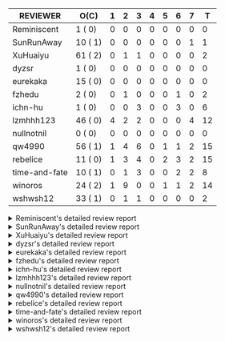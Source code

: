 |   REVIEWER    |  O(C)   | 1 | 2 | 3 | 4 | 5 | 6 | 7 | T  |
|---------------|---------|---|---|---|---|---|---|---|----|
| Reminiscent   |  1 ( 0) | 0 | 0 | 0 | 0 | 0 | 0 | 0 |  0 |
| SunRunAway    | 10 ( 1) | 0 | 0 | 0 | 0 | 0 | 0 | 1 |  1 |
| XuHuaiyu      | 61 ( 2) | 0 | 1 | 1 | 0 | 0 | 0 | 0 |  2 |
| dyzsr         |  1 ( 0) | 0 | 0 | 0 | 0 | 0 | 0 | 0 |  0 |
| eurekaka      | 15 ( 0) | 0 | 0 | 0 | 0 | 0 | 0 | 0 |  0 |
| fzhedu        |  2 ( 0) | 0 | 1 | 0 | 0 | 0 | 1 | 0 |  2 |
| ichn-hu       |  1 ( 0) | 0 | 0 | 3 | 0 | 0 | 3 | 0 |  6 |
| lzmhhh123     | 46 ( 0) | 4 | 2 | 2 | 0 | 0 | 0 | 4 | 12 |
| nullnotnil    |  0 ( 0) | 0 | 0 | 0 | 0 | 0 | 0 | 0 |  0 |
| qw4990        | 56 ( 1) | 1 | 4 | 6 | 0 | 1 | 1 | 2 | 15 |
| rebelice      | 11 ( 0) | 1 | 3 | 4 | 0 | 2 | 3 | 2 | 15 |
| time-and-fate | 10 ( 1) | 0 | 1 | 3 | 0 | 0 | 2 | 2 |  8 |
| winoros       | 24 ( 2) | 1 | 9 | 0 | 0 | 1 | 1 | 2 | 14 |
| wshwsh12      | 33 ( 1) | 0 | 1 | 1 | 0 | 0 | 0 | 0 |  2 |


<details> 
  <summary>Reminiscent's detailed review report</summary> 

## To Be Reviewed

|    REPO    |                                                              PR                                                               | C | LASTED |
|------------|-------------------------------------------------------------------------------------------------------------------------------|---|--------|
| tidb/24016 | [planner: fix index-out-of-range error when checking only_full_group_by (#23844)](https://github.com/pingcap/tidb/pull/24016) |   | 28d19h |


## Reviewed in Last 7 Days

| REPO | PR | C | D | R |
|------|----|---|---|---|


</details> 


<details> 
  <summary>SunRunAway's detailed review report</summary> 

## To Be Reviewed

|    REPO    |                                                                  PR                                                                   | C | LASTED  |
|------------|---------------------------------------------------------------------------------------------------------------------------------------|---|---------|
| tidb/19178 | [executor: Refactor probe channel](https://github.com/pingcap/tidb/pull/19178)                                                        |   | 272d17h |
| tidb/19807 | [executor: parallel evaluation for hash aggregate distinct](https://github.com/pingcap/tidb/pull/19807)                               |   | 250d11h |
| tidb/19900 | [executor: enable inline projection for sort&topN](https://github.com/pingcap/tidb/pull/19900)                                        | Y | 245d18h |
| tidb/20140 | [expressions: Support `bin-to-uuid` and `uuid-to-bin`](https://github.com/pingcap/tidb/pull/20140)                                    |   | 232d22h |
| tidb/21207 | [planner: fix the inappropriate out-of-range range estimation rule](https://github.com/pingcap/tidb/pull/21207)                       |   | 170d19h |
| tidb/21834 | [planner: enhanced index range calculation plan](https://github.com/pingcap/tidb/pull/21834)                                          |   | 147d19h |
| tidb/21878 | [planner: do not push down lock to pointGet/bacthPointGet when selection exists](https://github.com/pingcap/tidb/pull/21878)          |   | 145d18h |
| tidb/21956 | [planner/preprocessor: disallow into-outfile clause in some place](https://github.com/pingcap/tidb/pull/21956)                        |   | 140d23h |
| tidb/22217 | [*: rewrite origin SQL with default DB for SQL bindings (#21275)](https://github.com/pingcap/tidb/pull/22217)                         |   | 126d18h |
| tidb/22379 | [[experiment] executor: allow aggregation to spill disk when running out of memory quota](https://github.com/pingcap/tidb/pull/22379) |   | 119d19h |


## Reviewed in Last 7 Days

|    REPO    |                                          PR                                           | C | D |   R    |
|------------|---------------------------------------------------------------------------------------|---|---|--------|
| tidb/20749 | [executor: support global kill (32 bits)](https://github.com/pingcap/tidb/pull/20749) |   | 7 | 185d8h |


</details> 


<details> 
  <summary>XuHuaiyu's detailed review report</summary> 

## To Be Reviewed

|     REPO     |                                                                                 PR                                                                                 | C | LASTED  |
|--------------|--------------------------------------------------------------------------------------------------------------------------------------------------------------------|---|---------|
| tidb/19900   | [executor: enable inline projection for sort&topN](https://github.com/pingcap/tidb/pull/19900)                                                                     | Y | 245d18h |
| docs-cn/5561 | [Add sql optimization-related docs to toc](https://github.com/pingcap/docs-cn/pull/5561)                                                                           |   | 79d15h  |
| tidb/19957   | [executor: add builtin aggregate function `json_arrayagg`](https://github.com/pingcap/tidb/pull/19957)                                                             | Y | 243d14h |
| tidb/20140   | [expressions: Support `bin-to-uuid` and `uuid-to-bin`](https://github.com/pingcap/tidb/pull/20140)                                                                 |   | 232d22h |
| tidb/20790   | [collation: add pinyin collation for chinese charset support](https://github.com/pingcap/tidb/pull/20790)                                                          |   | 190d21h |
| tidb/20969   | [executor: Improve the performance of appending not fixed columns](https://github.com/pingcap/tidb/pull/20969)                                                     |   | 183d10h |
| tidb/21064   | [planner, executor: fix cast not check error](https://github.com/pingcap/tidb/pull/21064)                                                                          |   | 178d9h  |
| tidb/21334   | [*: make rollback work on user-defined variables](https://github.com/pingcap/tidb/pull/21334)                                                                      |   | 167d14h |
| tidb/21401   | [expression: incompatibility with MySQL for ADDTIME()](https://github.com/pingcap/tidb/pull/21401)                                                                 |   | 163d12h |
| tidb/21536   | [executor: add slow-log file meta cache to avoid repeat read file meta information](https://github.com/pingcap/tidb/pull/21536)                                    |   | 156d15h |
| tidb/21564   | [ddl: fix Incorrect behavior of NO_ZERO_DATE when altering table](https://github.com/pingcap/tidb/pull/21564)                                                      |   | 155d16h |
| tidb/22131   | [privilege: remove leading and trailing space when create user and role](https://github.com/pingcap/tidb/pull/22131)                                               |   | 132d19h |
| tidb/22163   | [expression: separated arithmeticMinusIntSig](https://github.com/pingcap/tidb/pull/22163)                                                                          |   | 128d13h |
| tidb/22186   | [executor: fix select into outfile with year type column has no data (#22175)](https://github.com/pingcap/tidb/pull/22186)                                         |   | 127d16h |
| tidb/22616   | [expression: from_unixtime accept 64-bit integers](https://github.com/pingcap/tidb/pull/22616)                                                                     |   | 103d23h |
| tidb/22631   | [executor: refine window processor](https://github.com/pingcap/tidb/pull/22631)                                                                                    |   | 101d23h |
| tidb/22696   | [expression: enable arithmetic Mod push down](https://github.com/pingcap/tidb/pull/22696)                                                                          |   | 98d17h  |
| tidb/22711   | [executor: Fix inline schema name](https://github.com/pingcap/tidb/pull/22711)                                                                                     |   | 98d12h  |
| tidb/22722   | [planner, errno: make error code of ErrMixOfGroupFuncAndFields consistent with MySQL](https://github.com/pingcap/tidb/pull/22722)                                  |   | 97d21h  |
| tidb/23012   | [executor: fix affected rows of ddls and complete uint tests](https://github.com/pingcap/tidb/pull/23012)                                                          |   | 73d17h  |
| tidb/23196   | [types: fix the bug about the wrong query result for decimal type  (#22507)](https://github.com/pingcap/tidb/pull/23196)                                           |   | 64d18h  |
| tidb/23295   | [util, types: don't let SPM be affected by charset (#23161)](https://github.com/pingcap/tidb/pull/23295)                                                           |   | 61d12h  |
| tidb/23336   | [expression: fix unexpected constant fold when year compare string (#23281)](https://github.com/pingcap/tidb/pull/23336)                                           |   | 57d19h  |
| tidb/23348   | [planner: show cast type in EXPLAIN in coptask (#23123)](https://github.com/pingcap/tidb/pull/23348)                                                               |   | 57d18h  |
| tidb/23350   | [util/stringutil, util/ranger, planner: use hierarchical separators to simplify the parsing for info of EXPLAIN ](https://github.com/pingcap/tidb/pull/23350)      |   | 57d18h  |
| tidb/23398   | [expression: fix refine compare constant (#23339)](https://github.com/pingcap/tidb/pull/23398)                                                                     |   | 55d18h  |
| tidb/23405   | [domain: remove the exit chan, use context](https://github.com/pingcap/tidb/pull/23405)                                                                            |   | 55d17h  |
| tidb/23433   | [WIP: speed up for slow query logs retrieving ](https://github.com/pingcap/tidb/pull/23433)                                                                        |   | 54d17h  |
| tidb/23497   | [expression: Let TiDB use Hyperscan to support multi-pattern-match](https://github.com/pingcap/tidb/pull/23497)                                                    |   | 49d22h  |
| tidb/23562   | [execution: reuse iterator in hash join](https://github.com/pingcap/tidb/pull/23562)                                                                               |   | 48d13h  |
| tidb/23640   | [*: fix the bug about YEAR(0.9) returns NULL instead of 0 in NO_ZERO_DATE mode](https://github.com/pingcap/tidb/pull/23640)                                        |   | 44d14h  |
| tidb/23661   | [expression: Maintain separate scalar function pushdown lists for each engine instead of unified. (#23284)](https://github.com/pingcap/tidb/pull/23661)            |   | 43d20h  |
| tidb/23884   | [Metric: Collect TiKV Read Metric for SLI/SLO](https://github.com/pingcap/tidb/pull/23884)                                                                         |   | 35d20h  |
| tidb/23964   | [executor: GROUP_CONCAT(float) is not compatible with mysql](https://github.com/pingcap/tidb/pull/23964)                                                           |   | 30d17h  |
| tidb/24007   | [ddl: refactor rule [4/6]](https://github.com/pingcap/tidb/pull/24007)                                                                                             |   | 28d20h  |
| tidb/24016   | [planner: fix index-out-of-range error when checking only_full_group_by (#23844)](https://github.com/pingcap/tidb/pull/24016)                                      |   | 28d19h  |
| tidb/24033   | [statistics: fix some unstable tests in global stats (#23502)](https://github.com/pingcap/tidb/pull/24033)                                                         |   | 28d9h   |
| tidb/24053   | [executor: fix wrong convert from bit to string when do projection (#23960)](https://github.com/pingcap/tidb/pull/24053)                                           |   | 27d16h  |
| tidb/24061   | [statistics: fix some potential panic in statistics (#23988)](https://github.com/pingcap/tidb/pull/24061)                                                          |   | 27d13h  |
| tidb/24079   | [planner: change descScanFactor to scanFactor when ExpectedCount is small. (#23972)](https://github.com/pingcap/tidb/pull/24079)                                   |   | 26d20h  |
| tidb/24155   | [planner, executor: fix index merge partial table scan schema (#23936)](https://github.com/pingcap/tidb/pull/24155)                                                |   | 22d20h  |
| tidb/24179   | [expression: fix float64 overflow check in plus/minus real function](https://github.com/pingcap/tidb/pull/24179)                                                   |   | 21d23h  |
| tidb/24228   | [executor: skip TestPrepareStmtAfterIsolationReadChange when race enable (#24200)](https://github.com/pingcap/tidb/pull/24228)                                     |   | 19d22h  |
| tidb/24229   | [executor: speed up race test TestInsertReorgDelete (#24208)](https://github.com/pingcap/tidb/pull/24229)                                                          |   | 19d21h  |
| tidb/24234   | [executor: skip TestMppExecution when race is enabled (#24222)](https://github.com/pingcap/tidb/pull/24234)                                                        |   | 19d18h  |
| tidb/24241   | [planner/core: remove random test to reduce CI time (#24207)](https://github.com/pingcap/tidb/pull/24241)                                                          |   | 19d15h  |
| tidb/24267   | [expression: fix wrong flen infer for bit constant (#23867)](https://github.com/pingcap/tidb/pull/24267)                                                           |   | 17d18h  |
| tidb/24287   | [planner/core: support union all for mpp.](https://github.com/pingcap/tidb/pull/24287)                                                                             |   | 16d19h  |
| tidb/24341   | [executor: fix projection executor panic and add failpoint test (#24231)](https://github.com/pingcap/tidb/pull/24341)                                              |   | 14d20h  |
| tidb/24345   | [executor: fix data race of parallel apply operator (#24257)](https://github.com/pingcap/tidb/pull/24345)                                                          |   | 14d19h  |
| tidb/24354   | [expression: fix wrong type infer for agg function when type is null (#24290)](https://github.com/pingcap/tidb/pull/24354)                                         |   | 14d17h  |
| tidb/24371   | [*: avoid create new parser object in prepared exec](https://github.com/pingcap/tidb/pull/24371)                                                                   |   | 13d20h  |
| tidb/24466   | [test: fix unstable TestIssue20658 (#24425)](https://github.com/pingcap/tidb/pull/24466)                                                                           |   | 5d15h   |
| tidb/24488   | [planner: let CopTiFlashConcurrencyFactor inflence the cost of whole plan (#24157)](https://github.com/pingcap/tidb/pull/24488)                                    |   | 4d18h   |
| tidb/24489   | [planner: clone possible properties before saving them (#24204)](https://github.com/pingcap/tidb/pull/24489)                                                       |   | 4d17h   |
| tidb/24513   | [inforschema, executor, util/kvcache, util/statement_summary : Add STATEMENTS_SUMMARY_EVICTED into information_schema](https://github.com/pingcap/tidb/pull/24513) |   | 2d21h   |
| tidb/24518   | [ddl: forbid recover/flashback temporary tables](https://github.com/pingcap/tidb/pull/24518)                                                                       |   | 2d18h   |
| tidb/24529   | [*: consitent get infoschema (#24230)](https://github.com/pingcap/tidb/pull/24529)                                                                                 |   | 2d13h   |
| tidb/24546   | [*: test](https://github.com/pingcap/tidb/pull/24546)                                                                                                              |   | 1d17h   |
| tidb/24568   | [executor: fix index join panic on prefix index on some cases](https://github.com/pingcap/tidb/pull/24568)                                                         |   | 20h     |
| tidb/24597   | [parser: update parser to fix Can't recognize numeric literals when set 'ANSI_QUOTES' sql_mode (#24522)](https://github.com/pingcap/tidb/pull/24597)               |   | 13h     |


## Reviewed in Last 7 Days

|    REPO    |                                                                     PR                                                                     | C | D |   R    |
|------------|--------------------------------------------------------------------------------------------------------------------------------------------|---|---|--------|
| tidb/23917 | [planner: fix wrong TableDual plans caused by comparing Binary and Bytes incorrectly (#23860)](https://github.com/pingcap/tidb/pull/23917) |   | 2 | 33d4h  |
| tidb/23772 | [tablecodec: fix text type decode for old row format (#23751)](https://github.com/pingcap/tidb/pull/23772)                                 |   | 3 | 39d18h |


</details> 


<details> 
  <summary>dyzsr's detailed review report</summary> 

## To Be Reviewed

|    REPO    |                                                                 PR                                                                  | C | LASTED |
|------------|-------------------------------------------------------------------------------------------------------------------------------------|---|--------|
| tidb/24018 | [ranger: fix the range construction behavior when the column's type is `YEAR` (#23559)](https://github.com/pingcap/tidb/pull/24018) |   | 28d18h |


## Reviewed in Last 7 Days

| REPO | PR | C | D | R |
|------|----|---|---|---|


</details> 


<details> 
  <summary>eurekaka's detailed review report</summary> 

## To Be Reviewed

|    REPO    |                                                                                PR                                                                                 | C | LASTED  |
|------------|-------------------------------------------------------------------------------------------------------------------------------------------------------------------|---|---------|
| tidb/20877 | [statistics: collect index usage information](https://github.com/pingcap/tidb/pull/20877)                                                                         |   | 188d17h |
| tidb/23002 | [store/*: fix err check](https://github.com/pingcap/tidb/pull/23002)                                                                                              |   | 74d0h   |
| tidb/23316 | [planner: Fix rebuild range for prepared plan](https://github.com/pingcap/tidb/pull/23316)                                                                        |   | 58d17h  |
| tidb/23373 | [executor: fix get var expr when session var is hex literal (#23241)](https://github.com/pingcap/tidb/pull/23373)                                                 |   | 56d19h  |
| tidb/23760 | [collation: fix tidb panic when compare string with collation](https://github.com/pingcap/tidb/pull/23760)                                                        |   | 42d14h  |
| tidb/24033 | [statistics: fix some unstable tests in global stats (#23502)](https://github.com/pingcap/tidb/pull/24033)                                                        |   | 28d9h   |
| tidb/24061 | [statistics: fix some potential panic in statistics (#23988)](https://github.com/pingcap/tidb/pull/24061)                                                         |   | 27d13h  |
| tidb/24079 | [planner: change descScanFactor to scanFactor when ExpectedCount is small. (#23972)](https://github.com/pingcap/tidb/pull/24079)                                  |   | 26d20h  |
| tidb/24147 | [docs/design: add proposal for common table expression](https://github.com/pingcap/tidb/pull/24147)                                                               |   | 22d23h  |
| tidb/24155 | [planner, executor: fix index merge partial table scan schema (#23936)](https://github.com/pingcap/tidb/pull/24155)                                               |   | 22d20h  |
| tidb/24317 | [statistics: skip reading mysql.stats_histograms if cached stats is up-to-date (#24175)](https://github.com/pingcap/tidb/pull/24317)                              |   | 15d17h  |
| tidb/24458 | [planner, executor, statistics: support correlation calc for new sampling method](https://github.com/pingcap/tidb/pull/24458)                                     |   | 5d17h   |
| tidb/24537 | [*: remove SchemaVersion in TransactionContext (#24236)](https://github.com/pingcap/tidb/pull/24537)                                                              |   | 2d0h    |
| tidb/24590 | [ranger: fix the case which could have duplicate ranges](https://github.com/pingcap/tidb/pull/24590)                                                              |   | 16h     |
| tidb/24596 | [planner: Fix issue 24477 - The result of using the plan of TableDual with the statement of NULL-safe equal is wrong](https://github.com/pingcap/tidb/pull/24596) |   | 13h     |


## Reviewed in Last 7 Days

| REPO | PR | C | D | R |
|------|----|---|---|---|


</details> 


<details> 
  <summary>fzhedu's detailed review report</summary> 

## To Be Reviewed

|    REPO    |                                                               PR                                                                | C | LASTED |
|------------|---------------------------------------------------------------------------------------------------------------------------------|---|--------|
| tidb/24341 | [executor: fix projection executor panic and add failpoint test (#24231)](https://github.com/pingcap/tidb/pull/24341)           |   | 14d20h |
| tidb/24488 | [planner: let CopTiFlashConcurrencyFactor inflence the cost of whole plan (#24157)](https://github.com/pingcap/tidb/pull/24488) |   | 4d18h  |


## Reviewed in Last 7 Days

|    REPO     |                                             PR                                              | C | D |  R  |
|-------------|---------------------------------------------------------------------------------------------|---|---|-----|
| tidb/24521  | [store/copr: balance region for batch cop task](https://github.com/pingcap/tidb/pull/24521) |   | 2 | 20h |
| kvproto/761 | [add retry regions for batch cop response](https://github.com/pingcap/kvproto/pull/761)     |   | 6 | 0h  |


</details> 


<details> 
  <summary>ichn-hu's detailed review report</summary> 

## To Be Reviewed

|    REPO    |                                                        PR                                                         | C | LASTED |
|------------|-------------------------------------------------------------------------------------------------------------------|---|--------|
| tidb/24379 | [executor: enhancement for ListInDisk(support writing after reading)](https://github.com/pingcap/tidb/pull/24379) |   | 13d17h |


## Reviewed in Last 7 Days

|    REPO    |                                                               PR                                                               | C | D |   R    |
|------------|--------------------------------------------------------------------------------------------------------------------------------|---|---|--------|
| tidb/23368 | [executor, expression: fix the incorrect result of AVG function (#23285)](https://github.com/pingcap/tidb/pull/23368)          |   | 3 | 53d22h |
| tidb/24026 | [types: fix type merge about bit type (#23857)](https://github.com/pingcap/tidb/pull/24026)                                    |   | 3 | 25d16h |
| tidb/23335 | [expression: fix unexpected constant fold when year compare string (#23281)](https://github.com/pingcap/tidb/pull/23335)       |   | 3 | 54d21h |
| tidb/23691 | [executor: fix index join on prefix column index (#23678)](https://github.com/pingcap/tidb/pull/23691)                         |   | 6 | 37d23h |
| tidb/23705 | [executor: refineArgs() bug fix when compare int with very small decimal (#23694)](https://github.com/pingcap/tidb/pull/23705) |   | 6 | 37d21h |
| tidb/24354 | [expression: fix wrong type infer for agg function when type is null (#24290)](https://github.com/pingcap/tidb/pull/24354)     |   | 6 | 8d21h  |


</details> 


<details> 
  <summary>lzmhhh123's detailed review report</summary> 

## To Be Reviewed

|    REPO    |                                                                           PR                                                                            | C | LASTED  |
|------------|---------------------------------------------------------------------------------------------------------------------------------------------------------|---|---------|
| tidb/20444 | [expression: add json_merge_patch](https://github.com/pingcap/tidb/pull/20444)                                                                          |   | 210d21h |
| tidb/20465 | [expression: add uuidShortFunction](https://github.com/pingcap/tidb/pull/20465)                                                                         |   | 209d20h |
| tidb/20642 | [executor: modify admin executors to support partitioned table with global index](https://github.com/pingcap/tidb/pull/20642)                           |   | 198d16h |
| tidb/20903 | [planner: fix confused and unnecessary double-projection in plans.](https://github.com/pingcap/tidb/pull/20903)                                         |   | 187d17h |
| tidb/21018 | [planner: don't push down null sensitive join conditions (#19620)](https://github.com/pingcap/tidb/pull/21018)                                          |   | 181d17h |
| tidb/21195 | [brie: integrate lightning to suport IMPORT statement](https://github.com/pingcap/tidb/pull/21195)                                                      |   | 170d23h |
| tidb/21334 | [*: make rollback work on user-defined variables](https://github.com/pingcap/tidb/pull/21334)                                                           |   | 167d14h |
| tidb/21347 | [session: make rollback work on global variables](https://github.com/pingcap/tidb/pull/21347)                                                           |   | 166d20h |
| tidb/21487 | [*: ensure TABLE statement works](https://github.com/pingcap/tidb/pull/21487)                                                                           |   | 160d5h  |
| tidb/21651 | [planner: allow filter condition pushing down to IndexScan for prefix index](https://github.com/pingcap/tidb/pull/21651)                                |   | 153d14h |
| tidb/22126 | [*: add `sys` schema, `sys.SCHEMA_UNUSED_INDEXES` view and `sys.SCHEMA_INDEX_USAGE` view](https://github.com/pingcap/tidb/pull/22126)                   |   | 132d20h |
| tidb/22361 | [table: fix insert into _tidb_rowid panic and rebase it if needed (#22062)](https://github.com/pingcap/tidb/pull/22361)                                 |   | 120d20h |
| tidb/22372 | [executor: fix SelectForUpdate in decorrelated subquery under pessimistic mode](https://github.com/pingcap/tidb/pull/22372)                             |   | 120d10h |
| tidb/22478 | [planner, executor: fix query partition table with global unique index get wrong result](https://github.com/pingcap/tidb/pull/22478)                    |   | 111d13h |
| tidb/22631 | [executor: refine window processor](https://github.com/pingcap/tidb/pull/22631)                                                                         |   | 101d23h |
| tidb/22699 | [brie: add error info column and history backup/restore info in sql](https://github.com/pingcap/tidb/pull/22699)                                        |   | 98d16h  |
| tidb/23022 | [executor: create PipelinedWindowExec](https://github.com/pingcap/tidb/pull/23022)                                                                      |   | 72d18h  |
| tidb/23149 | [core: support left join and right join for join reorder](https://github.com/pingcap/tidb/pull/23149)                                                   |   | 67d12h  |
| tidb/23348 | [planner: show cast type in EXPLAIN in coptask (#23123)](https://github.com/pingcap/tidb/pull/23348)                                                    |   | 57d18h  |
| tidb/23373 | [executor: fix get var expr when session var is hex literal (#23241)](https://github.com/pingcap/tidb/pull/23373)                                       |   | 56d19h  |
| tidb/23661 | [expression: Maintain separate scalar function pushdown lists for each engine instead of unified. (#23284)](https://github.com/pingcap/tidb/pull/23661) |   | 43d20h  |
| tidb/23703 | [expression: fix approx_percent panic on bit column (#23687)](https://github.com/pingcap/tidb/pull/23703)                                               |   | 43d14h  |
| tidb/23760 | [collation: fix tidb panic when compare string with collation](https://github.com/pingcap/tidb/pull/23760)                                              |   | 42d14h  |
| tidb/23940 | [config, ddl: allow auto inc columns in generated columns and expression indexes](https://github.com/pingcap/tidb/pull/23940)                           |   | 32d18h  |
| tidb/23968 | [statistics: fix unstable TestDropPartitionStats test](https://github.com/pingcap/tidb/pull/23968)                                                      |   | 30d15h  |
| tidb/23987 | [executor: Implements json_arrayagg function](https://github.com/pingcap/tidb/pull/23987)                                                               |   | 29d18h  |
| tidb/24016 | [planner: fix index-out-of-range error when checking only_full_group_by (#23844)](https://github.com/pingcap/tidb/pull/24016)                           |   | 28d19h  |
| tidb/24018 | [ranger: fix the range construction behavior when the column's type is `YEAR` (#23559)](https://github.com/pingcap/tidb/pull/24018)                     |   | 28d18h  |
| tidb/24151 | [ddl: admin show ddl jobs output confusing with multiple jobs](https://github.com/pingcap/tidb/pull/24151)                                              |   | 22d21h  |
| tidb/24155 | [planner, executor: fix index merge partial table scan schema (#23936)](https://github.com/pingcap/tidb/pull/24155)                                     |   | 22d20h  |
| tidb/24186 | [executor: make column default value being aware of NO_ZERO_IN_DATE (#24174)](https://github.com/pingcap/tidb/pull/24186)                               |   | 21d19h  |
| tidb/24211 | [*: support txn retry when auto id meets duplicate entry](https://github.com/pingcap/tidb/pull/24211)                                                   |   | 20d13h  |
| tidb/24234 | [executor: skip TestMppExecution when race is enabled (#24222)](https://github.com/pingcap/tidb/pull/24234)                                             |   | 19d18h  |
| tidb/24250 | [planner: rewrite `LIKE` as range for expression index](https://github.com/pingcap/tidb/pull/24250)                                                     |   | 18d21h  |
| tidb/24268 | [expression: fix cast real, decimal to time (#24120)](https://github.com/pingcap/tidb/pull/24268)                                                       |   | 17d17h  |
| tidb/24285 | [*: compatibility with staleread](https://github.com/pingcap/tidb/pull/24285)                                                                           |   | 16d19h  |
| tidb/24341 | [executor: fix projection executor panic and add failpoint test (#24231)](https://github.com/pingcap/tidb/pull/24341)                                   |   | 14d20h  |
| tidb/24416 | [planner, privilege: Add security enhanced mode part 4](https://github.com/pingcap/tidb/pull/24416)                                                     |   | 7d4h    |
| tidb/24423 | [executor, statistics: support prefix column index case for full sampling analyze](https://github.com/pingcap/tidb/pull/24423)                          |   | 6d18h   |
| tidb/24463 | [*: fix errcheck](https://github.com/pingcap/tidb/pull/24463)                                                                                           |   | 5d16h   |
| tidb/24539 | [statistics: dump FMSketch to KV only for partition table with dynamic prune mode (#24453)](https://github.com/pingcap/tidb/pull/24539)                 |   | 1d21h   |
| tidb/24551 | [planner: create new column slice in PreparePossibleProperties (#24342)](https://github.com/pingcap/tidb/pull/24551)                                    |   | 1d16h   |
| tidb/24554 | [planner: add partitioning pruning tests for range partitioning](https://github.com/pingcap/tidb/pull/24554)                                            |   | 1d13h   |
| tidb/24574 | [planner: add tests for partition range boundaries for LT/GT](https://github.com/pingcap/tidb/pull/24574)                                               |   | 18h     |
| tidb/24598 | [planner: add range partition boundaries tests with BETWEEN expression](https://github.com/pingcap/tidb/pull/24598)                                     |   | 13h     |
| tidb/24600 | [store/tikv: change backoff type for missed tiflash peer. (#24577)](https://github.com/pingcap/tidb/pull/24600)                                         |   | 12h     |


## Reviewed in Last 7 Days

|    REPO    |                                                               PR                                                                | C | D |    R    |
|------------|---------------------------------------------------------------------------------------------------------------------------------|---|---|---------|
| tidb/24488 | [planner: let CopTiFlashConcurrencyFactor inflence the cost of whole plan (#24157)](https://github.com/pingcap/tidb/pull/24488) |   | 1 | 4d3h    |
| tidb/24457 | [planner/core: refresh stale regions in cache for batch cop response](https://github.com/pingcap/tidb/pull/24457)               |   | 1 | 5d1h    |
| tidb/24577 | [store/tikv: change backoff type for missed tiflash peer.](https://github.com/pingcap/tidb/pull/24577)                          |   | 1 | 1h      |
| tidb/24542 | [expression, planner: push cast down to control function with enum type.](https://github.com/pingcap/tidb/pull/24542)           |   | 1 | 1d1h    |
| tidb/20969 | [executor: Improve the performance of appending not fixed columns](https://github.com/pingcap/tidb/pull/20969)                  |   | 2 | 181d14h |
| tidb/24516 | [planner: support set tidb_allow_mpp to `2` or `ENFORCE` to enforce use mpp mode.](https://github.com/pingcap/tidb/pull/24516)  |   | 2 | 20h     |
| tidb/24514 | [execdetails: make `ConcurrencyInfo` only appear once in explain analyze](https://github.com/pingcap/tidb/pull/24514)           |   | 3 | 3h      |
| tidb/24340 | [executor: fix projection executor panic and add failpoint test (#24231)](https://github.com/pingcap/tidb/pull/24340)           |   | 3 | 12d1h   |
| tidb/24437 | [planner: fix column pruning bug for Apply and Join (#24369)](https://github.com/pingcap/tidb/pull/24437)                       |   | 7 | 12h     |
| tidb/24431 | [util: fix enum index range for in/not in clause.](https://github.com/pingcap/tidb/pull/24431)                                  |   | 7 | 0h      |
| tidb/24369 | [planner: fix column pruning bug for Apply and Join](https://github.com/pingcap/tidb/pull/24369)                                |   | 7 | 7d5h    |
| tikv/10101 | [copr: support group by enum column](https://github.com/tikv/tikv/pull/10101)                                                   | Y | 7 | 6d21h   |


</details> 


<details> 
  <summary>nullnotnil's detailed review report</summary> 

## To Be Reviewed

| REPO | PR | C | LASTED |
|------|----|---|--------|


## Reviewed in Last 7 Days

| REPO | PR | C | D | R |
|------|----|---|---|---|


</details> 


<details> 
  <summary>qw4990's detailed review report</summary> 

## To Be Reviewed

|     REPO     |                                                                           PR                                                                            | C | LASTED  |
|--------------|---------------------------------------------------------------------------------------------------------------------------------------------------------|---|---------|
| docs-cn/5561 | [Add sql optimization-related docs to toc](https://github.com/pingcap/docs-cn/pull/5561)                                                                |   | 79d15h  |
| tidb/19029   | [types: fix unexpected NOT_NULL flags](https://github.com/pingcap/tidb/pull/19029)                                                                      |   | 279d22h |
| docs/5498    | [partitioning: Corrected partition management](https://github.com/pingcap/docs/pull/5498)                                                               |   | 16d19h  |
| tidb/20708   | [*: separate auto_increment ID allocator from _tidb_rowid allocator](https://github.com/pingcap/tidb/pull/20708)                                        |   | 195d20h |
| tidb/20969   | [executor: Improve the performance of appending not fixed columns](https://github.com/pingcap/tidb/pull/20969)                                          |   | 183d10h |
| tidb/21018   | [planner: don't push down null sensitive join conditions (#19620)](https://github.com/pingcap/tidb/pull/21018)                                          |   | 181d17h |
| tidb/21318   | [planner, expression: use the range of column types to simplify expressions](https://github.com/pingcap/tidb/pull/21318)                                |   | 167d19h |
| tidb/21401   | [expression: incompatibility with MySQL for ADDTIME()](https://github.com/pingcap/tidb/pull/21401)                                                      |   | 163d12h |
| tidb/21508   | [execution: fix dayofweek('0000-00-00') behavior](https://github.com/pingcap/tidb/pull/21508)                                                           |   | 159d10h |
| tidb/21887   | [types: support %X %V %W formats for STR_TO_DATE()](https://github.com/pingcap/tidb/pull/21887)                                                         |   | 144d11h |
| tidb/22146   | [executor: forbid SFU on view](https://github.com/pingcap/tidb/pull/22146)                                                                              |   | 128d22h |
| tidb/22217   | [*: rewrite origin SQL with default DB for SQL bindings (#21275)](https://github.com/pingcap/tidb/pull/22217)                                           |   | 126d18h |
| tidb/22234   | [executor, planner: ON DUPLICATE UPDATE can refer to un-project col (#14412)](https://github.com/pingcap/tidb/pull/22234)                               |   | 126d15h |
| tidb/22261   | [time: fix parse datetime won't truncate the reluctant string (#22232)](https://github.com/pingcap/tidb/pull/22261)                                     |   | 125d19h |
| tidb/22374   | [expression: separated arithmeticIntDivideSig](https://github.com/pingcap/tidb/pull/22374)                                                              |   | 120d1h  |
| tidb/22415   | [ddl: refactor bundle[2/2] [6/6]](https://github.com/pingcap/tidb/pull/22415)                                                                           |   | 116d17h |
| tidb/22416   | [core: fix subQuery at projection in only_full_group](https://github.com/pingcap/tidb/pull/22416)                                                       | Y | 116d12h |
| tidb/22541   | [expression: Support builtin function SOUNDEX](https://github.com/pingcap/tidb/pull/22541)                                                              |   | 106d9h  |
| tidb/22862   | [brie: fix the problem that ddl restored by BR via SQL is not replicated to downstream](https://github.com/pingcap/tidb/pull/22862)                     |   | 79d23h  |
| tidb/23002   | [store/*: fix err check](https://github.com/pingcap/tidb/pull/23002)                                                                                    |   | 74d0h   |
| tidb/23022   | [executor: create PipelinedWindowExec](https://github.com/pingcap/tidb/pull/23022)                                                                      |   | 72d18h  |
| tidb/23196   | [types: fix the bug about the wrong query result for decimal type  (#22507)](https://github.com/pingcap/tidb/pull/23196)                                |   | 64d18h  |
| tidb/23295   | [util, types: don't let SPM be affected by charset (#23161)](https://github.com/pingcap/tidb/pull/23295)                                                |   | 61d12h  |
| tidb/23316   | [planner: Fix rebuild range for prepared plan](https://github.com/pingcap/tidb/pull/23316)                                                              |   | 58d17h  |
| tidb/23373   | [executor: fix get var expr when session var is hex literal (#23241)](https://github.com/pingcap/tidb/pull/23373)                                       |   | 56d19h  |
| tidb/23398   | [expression: fix refine compare constant (#23339)](https://github.com/pingcap/tidb/pull/23398)                                                          |   | 55d18h  |
| tidb/23590   | [planner, table: optimize the list partition pruner for range query](https://github.com/pingcap/tidb/pull/23590)                                        |   | 47d17h  |
| tidb/23661   | [expression: Maintain separate scalar function pushdown lists for each engine instead of unified. (#23284)](https://github.com/pingcap/tidb/pull/23661) |   | 43d20h  |
| tidb/23730   | [distsql/*: typo fix for `dispatches`](https://github.com/pingcap/tidb/pull/23730)                                                                      |   | 42d19h  |
| tidb/23796   | [tests: make TestIndexLookupMergeJoinHang and TestIssue18068 stable (#23741)](https://github.com/pingcap/tidb/pull/23796)                               |   | 41d20h  |
| tidb/23963   | [executor: checking chunk is full precedes filtering](https://github.com/pingcap/tidb/pull/23963)                                                       |   | 30d17h  |
| tidb/23987   | [executor: Implements json_arrayagg function](https://github.com/pingcap/tidb/pull/23987)                                                               |   | 29d18h  |
| tidb/24018   | [ranger: fix the range construction behavior when the column's type is `YEAR` (#23559)](https://github.com/pingcap/tidb/pull/24018)                     |   | 28d18h  |
| tidb/24193   | [executor: implement CTEStorage](https://github.com/pingcap/tidb/pull/24193)                                                                            |   | 21d10h  |
| tidb/24229   | [executor: speed up race test TestInsertReorgDelete (#24208)](https://github.com/pingcap/tidb/pull/24229)                                               |   | 19d21h  |
| tidb/24241   | [planner/core: remove random test to reduce CI time (#24207)](https://github.com/pingcap/tidb/pull/24241)                                               |   | 19d15h  |
| tidb/24267   | [expression: fix wrong flen infer for bit constant (#23867)](https://github.com/pingcap/tidb/pull/24267)                                                |   | 17d18h  |
| tidb/24328   | [*: implement tidb_staleness_bound built-in function](https://github.com/pingcap/tidb/pull/24328)                                                       |   | 15d10h  |
| tidb/24354   | [expression: fix wrong type infer for agg function when type is null (#24290)](https://github.com/pingcap/tidb/pull/24354)                              |   | 14d17h  |
| tidb/24359   | [domain, session: Add new sysvarcache to replace global values cache](https://github.com/pingcap/tidb/pull/24359)                                       |   | 14d7h   |
| tidb/24374   | [planner: filter conflict read_from_storage hints (#24313)](https://github.com/pingcap/tidb/pull/24374)                                                 |   | 13d19h  |
| tidb/24379   | [executor: enhancement for ListInDisk(support writing after reading)](https://github.com/pingcap/tidb/pull/24379)                                       |   | 13d17h  |
| tidb/24382   | [statistics: trigger auto-analyze based on histogram row count](https://github.com/pingcap/tidb/pull/24382)                                             |   | 13d16h  |
| tidb/24432   | [store/copr: invalidate stale regions for Mpp query. (#24410)](https://github.com/pingcap/tidb/pull/24432)                                              |   | 6d16h   |
| tidb/24437   | [planner: fix column pruning bug for Apply and Join (#24369)](https://github.com/pingcap/tidb/pull/24437)                                               |   | 6d13h   |
| tidb/24466   | [test: fix unstable TestIssue20658 (#24425)](https://github.com/pingcap/tidb/pull/24466)                                                                |   | 5d15h   |
| tidb/24488   | [planner: let CopTiFlashConcurrencyFactor inflence the cost of whole plan (#24157)](https://github.com/pingcap/tidb/pull/24488)                         |   | 4d18h   |
| tidb/24493   | [store/cop: reload region every time when meeting io error (#24447)](https://github.com/pingcap/tidb/pull/24493)                                        |   | 4d16h   |
| tidb/24527   | [*: Upgrade to go 1.16 && remove deprecated io/ioutil](https://github.com/pingcap/tidb/pull/24527)                                                      |   | 2d13h   |
| tidb/24537   | [*: remove SchemaVersion in TransactionContext (#24236)](https://github.com/pingcap/tidb/pull/24537)                                                    |   | 2d0h    |
| tidb/24539   | [statistics: dump FMSketch to KV only for partition table with dynamic prune mode (#24453)](https://github.com/pingcap/tidb/pull/24539)                 |   | 1d21h   |
| tidb/24551   | [planner: create new column slice in PreparePossibleProperties (#24342)](https://github.com/pingcap/tidb/pull/24551)                                    |   | 1d16h   |
| tidb/24555   | [sessionctx: change innodb large prefix default](https://github.com/pingcap/tidb/pull/24555)                                                            |   | 1d12h   |
| tidb/24574   | [planner: add tests for partition range boundaries for LT/GT](https://github.com/pingcap/tidb/pull/24574)                                               |   | 18h     |
| tidb/24588   | [planner: Implement PointGet in TryFastPlan for range/list paritition table](https://github.com/pingcap/tidb/pull/24588)                                |   | 16h     |
| tidb/24590   | [ranger: fix the case which could have duplicate ranges](https://github.com/pingcap/tidb/pull/24590)                                                    |   | 16h     |


## Reviewed in Last 7 Days

|    REPO    |                                                                    PR                                                                    | C | D |   R    |
|------------|------------------------------------------------------------------------------------------------------------------------------------------|---|---|--------|
| tidb/24554 | [planner: add partitioning pruning tests for range partitioning](https://github.com/pingcap/tidb/pull/24554)                             |   | 1 | 17h    |
| tidb/22923 | [expression: correct constant propagation for collation (#22666)](https://github.com/pingcap/tidb/pull/22923)                            |   | 2 | 75d23h |
| tidb/23812 | [executor, planner: fix collation for hash join building (#23770)](https://github.com/pingcap/tidb/pull/23812)                           |   | 2 | 39d20h |
| tidb/24520 | [executor: add a test for dynamic partition prune mode with equal expression](https://github.com/pingcap/tidb/pull/24520)                |   | 2 | 21h    |
| tidb/23682 | [executor: fix a panic when batch point get is used for partition table (#23652)](https://github.com/pingcap/tidb/pull/23682)            |   | 2 | 41d20h |
| tidb/24467 | [executor: add correctness tests about PointGet and BatchGet](https://github.com/pingcap/tidb/pull/24467)                                |   | 3 | 2d23h  |
| tidb/24455 | [executor: add correctness tests about direct reading with ORDER BY and LIMIT](https://github.com/pingcap/tidb/pull/24455)               |   | 3 | 3d3h   |
| tidb/24497 | [executor: add correctness tests about direct reading with join](https://github.com/pingcap/tidb/pull/24497)                             |   | 3 | 1d20h  |
| tidb/24453 | [statistics: dump FMSketch to KV only for partition table with dynamic prune mode](https://github.com/pingcap/tidb/pull/24453)           |   | 3 | 3d0h   |
| tidb/24491 | [executor: add correctness tests about direct reading with aggregations](https://github.com/pingcap/tidb/pull/24491)                     |   | 3 | 1d20h  |
| tidb/23689 | [planner: fix the panic when we calculate the partition range (#23651)](https://github.com/pingcap/tidb/pull/23689)                      |   | 3 | 40d17h |
| tidb/24447 | [store/cop: reload region every time when meeting io error](https://github.com/pingcap/tidb/pull/24447)                                  |   | 5 | 1d3h   |
| tidb/23655 | [planner, type: remove the prefix 0 in the bit array when we get the BinaryLiteral (#23523)](https://github.com/pingcap/tidb/pull/23655) |   | 6 | 38d2h  |
| tidb/24376 | [planner: prune partitions that will never be used](https://github.com/pingcap/tidb/pull/24376)                                          |   | 7 | 6d23h  |
| tidb/24410 | [store/copr: invalidate stale regions for Mpp query.](https://github.com/pingcap/tidb/pull/24410)                                        |   | 7 | 2d22h  |


</details> 


<details> 
  <summary>rebelice's detailed review report</summary> 

## To Be Reviewed

|     REPO     |                                                                 PR                                                                  | C | LASTED |
|--------------|-------------------------------------------------------------------------------------------------------------------------------------|---|--------|
| docs/5185    | [sql-statements, information-schema: add `END_TIME` field for table `ANALYZE_STATUS`](https://github.com/pingcap/docs/pull/5185)    |   | 41d18h |
| docs-cn/5916 | [sql-statements, information-schema: add `END_TIME` field for table `ANALYZE_STATUS`](https://github.com/pingcap/docs-cn/pull/5916) |   | 41d17h |
| tidb/23836   | [parser, core: Implement force_index hint in parser and TiDB](https://github.com/pingcap/tidb/pull/23836)                           |   | 40d18h |
| tidb/24033   | [statistics: fix some unstable tests in global stats (#23502)](https://github.com/pingcap/tidb/pull/24033)                          |   | 28d9h  |
| tidb/24306   | [util/ranger: fix func name typo](https://github.com/pingcap/tidb/pull/24306)                                                       |   | 15d23h |
| tidb/24339   | [server: close the temporary session in HTTP API to avoid memory leak](https://github.com/pingcap/tidb/pull/24339)                  |   | 14d22h |
| tidb/24374   | [planner: filter conflict read_from_storage hints (#24313)](https://github.com/pingcap/tidb/pull/24374)                             |   | 13d19h |
| tidb/24488   | [planner: let CopTiFlashConcurrencyFactor inflence the cost of whole plan (#24157)](https://github.com/pingcap/tidb/pull/24488)     |   | 4d18h  |
| tidb/24554   | [planner: add partitioning pruning tests for range partitioning](https://github.com/pingcap/tidb/pull/24554)                        |   | 1d13h  |
| tidb/24574   | [planner: add tests for partition range boundaries for LT/GT](https://github.com/pingcap/tidb/pull/24574)                           |   | 18h    |
| tidb/24588   | [planner: Implement PointGet in TryFastPlan for range/list paritition table](https://github.com/pingcap/tidb/pull/24588)            |   | 16h    |


## Reviewed in Last 7 Days

|    REPO    |                                                                       PR                                                                        | C | D |   R    |
|------------|-------------------------------------------------------------------------------------------------------------------------------------------------|---|---|--------|
| tidb/24573 | [executor: add partition pruning tests for adding and dropping partition operations](https://github.com/pingcap/tidb/pull/24573)                |   | 1 | 4h     |
| tidb/24523 | [executor: add some test cases about partition table dynamic-mode with clustered-index](https://github.com/pingcap/tidb/pull/24523)             |   | 2 | 19h    |
| tidb/23917 | [planner: fix wrong TableDual plans caused by comparing Binary and Bytes incorrectly (#23860)](https://github.com/pingcap/tidb/pull/23917)      |   | 2 | 33d3h  |
| tidb/24533 | [plan: merge continuous selections and delete surely true expressions (#24214)](https://github.com/pingcap/tidb/pull/24533)                     |   | 2 | 12h    |
| tidb/24491 | [executor: add correctness tests about direct reading with aggregations](https://github.com/pingcap/tidb/pull/24491)                            |   | 3 | 1d21h  |
| tidb/24448 | [executor: add some test cases about partition-table dynamic mode with view](https://github.com/pingcap/tidb/pull/24448)                        |   | 3 | 3d0h   |
| tidb/24454 | [planner: add more test cases about dynamic-mode with new-collation](https://github.com/pingcap/tidb/pull/24454)                                |   | 3 | 2d19h  |
| tidb/24455 | [executor: add correctness tests about direct reading with ORDER BY and LIMIT](https://github.com/pingcap/tidb/pull/24455)                      |   | 3 | 2d19h  |
| tidb/24490 | [planner: refactor Converting Partition Keys for shuffle hash join (#24456)](https://github.com/pingcap/tidb/pull/24490)                        |   | 5 | 0h     |
| tidb/24456 | [planner: refactor Converting Partition Keys for shuffle hash join](https://github.com/pingcap/tidb/pull/24456)                                 |   | 5 | 1d0h   |
| tidb/24214 | [plan: merge continuous selections and delete surely true expressions](https://github.com/pingcap/tidb/pull/24214)                              |   | 6 | 14d23h |
| tidb/23756 | [planner: fix set not null flag for outer join (#23727)](https://github.com/pingcap/tidb/pull/23756)                                            |   | 6 | 37d1h  |
| tidb/23474 | [planner: fix inappropriate null flag of null constants (#23457)](https://github.com/pingcap/tidb/pull/23474)                                   |   | 6 | 44d19h |
| tidb/24422 | [planner: add some test cases about partition table dynamic-mode and plan-cache](https://github.com/pingcap/tidb/pull/24422)                    |   | 7 | 18h    |
| tidb/24430 | [planner: add some test cases about partition-table dynamic mode with global-stats and SQL binding](https://github.com/pingcap/tidb/pull/24430) |   | 7 | 16h    |


</details> 


<details> 
  <summary>time-and-fate's detailed review report</summary> 

## To Be Reviewed

|    REPO    |                                                                   PR                                                                    | C | LASTED  |
|------------|-----------------------------------------------------------------------------------------------------------------------------------------|---|---------|
| tidb/20877 | [statistics: collect index usage information](https://github.com/pingcap/tidb/pull/20877)                                               |   | 188d17h |
| tidb/22416 | [core: fix subQuery at projection in only_full_group](https://github.com/pingcap/tidb/pull/22416)                                       | Y | 116d12h |
| tidb/24155 | [planner, executor: fix index merge partial table scan schema (#23936)](https://github.com/pingcap/tidb/pull/24155)                     |   | 22d20h  |
| tidb/24374 | [planner: filter conflict read_from_storage hints (#24313)](https://github.com/pingcap/tidb/pull/24374)                                 |   | 13d19h  |
| tidb/24382 | [statistics: trigger auto-analyze based on histogram row count](https://github.com/pingcap/tidb/pull/24382)                             |   | 13d16h  |
| tidb/24455 | [executor: add correctness tests about direct reading with ORDER BY and LIMIT](https://github.com/pingcap/tidb/pull/24455)              |   | 5d18h   |
| tidb/24529 | [*: consitent get infoschema (#24230)](https://github.com/pingcap/tidb/pull/24529)                                                      |   | 2d13h   |
| tidb/24539 | [statistics: dump FMSketch to KV only for partition table with dynamic prune mode (#24453)](https://github.com/pingcap/tidb/pull/24539) |   | 1d21h   |
| tidb/24556 | [planner: add MergeAdjacentWindow rule for cascades](https://github.com/pingcap/tidb/pull/24556)                                        |   | 1d11h   |
| tidb/24590 | [ranger: fix the case which could have duplicate ranges](https://github.com/pingcap/tidb/pull/24590)                                    |   | 16h     |


## Reviewed in Last 7 Days

|    REPO    |                                                                       PR                                                                        | C | D |   R   |
|------------|-------------------------------------------------------------------------------------------------------------------------------------------------|---|---|-------|
| tidb/24520 | [executor: add a test for dynamic partition prune mode with equal expression](https://github.com/pingcap/tidb/pull/24520)                       |   | 2 | 21h   |
| tidb/24489 | [planner: clone possible properties before saving them (#24204)](https://github.com/pingcap/tidb/pull/24489)                                    |   | 3 | 2d2h  |
| tidb/24453 | [statistics: dump FMSketch to KV only for partition table with dynamic prune mode](https://github.com/pingcap/tidb/pull/24453)                  |   | 3 | 3d3h  |
| tidb/24423 | [executor, statistics: support prefix column index case for full sampling analyze](https://github.com/pingcap/tidb/pull/24423)                  |   | 3 | 3d23h |
| tidb/24430 | [planner: add some test cases about partition-table dynamic mode with global-stats and SQL binding](https://github.com/pingcap/tidb/pull/24430) |   | 6 | 1d1h  |
| tidb/24422 | [planner: add some test cases about partition table dynamic-mode and plan-cache](https://github.com/pingcap/tidb/pull/24422)                    |   | 6 | 23h   |
| tidb/24382 | [statistics: trigger auto-analyze based on histogram row count](https://github.com/pingcap/tidb/pull/24382)                                     |   | 7 | 7d3h  |
| tidb/24376 | [planner: prune partitions that will never be used](https://github.com/pingcap/tidb/pull/24376)                                                 |   | 7 | 7d1h  |


</details> 


<details> 
  <summary>winoros's detailed review report</summary> 

## To Be Reviewed

|     REPO     |                                                                              PR                                                                               | C | LASTED  |
|--------------|---------------------------------------------------------------------------------------------------------------------------------------------------------------|---|---------|
| docs-cn/5916 | [sql-statements, information-schema: add `END_TIME` field for table `ANALYZE_STATUS`](https://github.com/pingcap/docs-cn/pull/5916)                           |   | 41d17h  |
| tidb/19957   | [executor: add builtin aggregate function `json_arrayagg`](https://github.com/pingcap/tidb/pull/19957)                                                        | Y | 243d14h |
| docs-cn/6113 | [config: update the default value of `feedback-probability`](https://github.com/pingcap/docs-cn/pull/6113)                                                    |   | 20d22h  |
| tidb/20877   | [statistics: collect index usage information](https://github.com/pingcap/tidb/pull/20877)                                                                     |   | 188d17h |
| tidb/21018   | [planner: don't push down null sensitive join conditions (#19620)](https://github.com/pingcap/tidb/pull/21018)                                                |   | 181d17h |
| tidb/21207   | [planner: fix the inappropriate out-of-range range estimation rule](https://github.com/pingcap/tidb/pull/21207)                                               |   | 170d19h |
| tidb/21487   | [*: ensure TABLE statement works](https://github.com/pingcap/tidb/pull/21487)                                                                                 |   | 160d5h  |
| tidb/22181   | [planner, expression: fix error when using IN combined with subquery (#22080)](https://github.com/pingcap/tidb/pull/22181)                                    |   | 127d18h |
| tidb/22416   | [core: fix subQuery at projection in only_full_group](https://github.com/pingcap/tidb/pull/22416)                                                             | Y | 116d12h |
| tidb/22504   | [*:Fix the fetchHotRegion bug that the count always zero](https://github.com/pingcap/tidb/pull/22504)                                                         |   | 108d20h |
| tidb/23348   | [planner: show cast type in EXPLAIN in coptask (#23123)](https://github.com/pingcap/tidb/pull/23348)                                                          |   | 57d18h  |
| tidb/23350   | [util/stringutil, util/ranger, planner: use hierarchical separators to simplify the parsing for info of EXPLAIN ](https://github.com/pingcap/tidb/pull/23350) |   | 57d18h  |
| tidb/23373   | [executor: fix get var expr when session var is hex literal (#23241)](https://github.com/pingcap/tidb/pull/23373)                                             |   | 56d19h  |
| tidb/23849   | [ddl: tidb panic while query hash partition table with is null condition](https://github.com/pingcap/tidb/pull/23849)                                         |   | 37d13h  |
| tidb/24018   | [ranger: fix the range construction behavior when the column's type is `YEAR` (#23559)](https://github.com/pingcap/tidb/pull/24018)                           |   | 28d18h  |
| tidb/24061   | [statistics: fix some potential panic in statistics (#23988)](https://github.com/pingcap/tidb/pull/24061)                                                     |   | 27d13h  |
| tidb/24079   | [planner: change descScanFactor to scanFactor when ExpectedCount is small. (#23972)](https://github.com/pingcap/tidb/pull/24079)                              |   | 26d20h  |
| tidb/24138   | [planner: Add Equivalence Rules to Transform BinaryOptSubquery to ExistsSubquery](https://github.com/pingcap/tidb/pull/24138)                                 |   | 23d12h  |
| tidb/24241   | [planner/core: remove random test to reduce CI time (#24207)](https://github.com/pingcap/tidb/pull/24241)                                                     |   | 19d15h  |
| tidb/24382   | [statistics: trigger auto-analyze based on histogram row count](https://github.com/pingcap/tidb/pull/24382)                                                   |   | 13d16h  |
| tidb/24499   | [store/tikv: fix misuse of PD client's GetStore (#23695)](https://github.com/pingcap/tidb/pull/24499)                                                         |   | 4d13h   |
| tidb/24500   | [store/tikv: fix misuse of PD client's GetStore (#23695)](https://github.com/pingcap/tidb/pull/24500)                                                         |   | 4d13h   |
| tidb/24539   | [statistics: dump FMSketch to KV only for partition table with dynamic prune mode (#24453)](https://github.com/pingcap/tidb/pull/24539)                       |   | 1d21h   |
| tidb/24600   | [store/tikv: change backoff type for missed tiflash peer. (#24577)](https://github.com/pingcap/tidb/pull/24600)                                               |   | 12h     |


## Reviewed in Last 7 Days

|    REPO    |                                                              PR                                                               | C | D |    R    |
|------------|-------------------------------------------------------------------------------------------------------------------------------|---|---|---------|
| tidb/24577 | [store/tikv: change backoff type for missed tiflash peer.](https://github.com/pingcap/tidb/pull/24577)                        |   | 1 | 0h      |
| tidb/24551 | [planner: create new column slice in PreparePossibleProperties (#24342)](https://github.com/pingcap/tidb/pull/24551)          |   | 2 | 3h      |
| tidb/22923 | [expression: correct constant propagation for collation (#22666)](https://github.com/pingcap/tidb/pull/22923)                 |   | 2 | 76d0h   |
| tidb/21896 | [planner: fix union doesn't handle collate correctly (#21854)](https://github.com/pingcap/tidb/pull/21896)                    |   | 2 | 141d4h  |
| tidb/23812 | [executor, planner: fix collation for hash join building (#23770)](https://github.com/pingcap/tidb/pull/23812)                |   | 2 | 39d20h  |
| tidb/24458 | [planner, executor, statistics: support correlation calc for new sampling method](https://github.com/pingcap/tidb/pull/24458) |   | 2 | 4d0h    |
| tidb/22565 | [statistics: fix panic occurs when stats cache inconsistency (#22465)](https://github.com/pingcap/tidb/pull/22565)            | Y | 2 | 103d23h |
| tidb/24342 | [planner: create new column slice in PreparePossibleProperties](https://github.com/pingcap/tidb/pull/24342)                   |   | 2 | 13d1h   |
| tidb/24489 | [planner: clone possible properties before saving them (#24204)](https://github.com/pingcap/tidb/pull/24489)                  |   | 2 | 2d20h   |
| tidb/24533 | [plan: merge continuous selections and delete surely true expressions (#24214)](https://github.com/pingcap/tidb/pull/24533)   |   | 2 | 14h     |
| tidb/24214 | [plan: merge continuous selections and delete surely true expressions](https://github.com/pingcap/tidb/pull/24214)            |   | 5 | 15d16h  |
| tidb/24437 | [planner: fix column pruning bug for Apply and Join (#24369)](https://github.com/pingcap/tidb/pull/24437)                     |   | 6 | 16h     |
| tidb/24369 | [planner: fix column pruning bug for Apply and Join](https://github.com/pingcap/tidb/pull/24369)                              |   | 7 | 7d5h    |
| tidb/24431 | [util: fix enum index range for in/not in clause.](https://github.com/pingcap/tidb/pull/24431)                                |   | 7 | 0h      |


</details> 


<details> 
  <summary>wshwsh12's detailed review report</summary> 

## To Be Reviewed

|    REPO    |                                                                   PR                                                                    | C | LASTED  |
|------------|-----------------------------------------------------------------------------------------------------------------------------------------|---|---------|
| tidb/19807 | [executor: parallel evaluation for hash aggregate distinct](https://github.com/pingcap/tidb/pull/19807)                                 |   | 250d11h |
| tidb/19957 | [executor: add builtin aggregate function `json_arrayagg`](https://github.com/pingcap/tidb/pull/19957)                                  | Y | 243d14h |
| tidb/21487 | [*: ensure TABLE statement works](https://github.com/pingcap/tidb/pull/21487)                                                           |   | 160d5h  |
| tidb/21887 | [types: support %X %V %W formats for STR_TO_DATE()](https://github.com/pingcap/tidb/pull/21887)                                         |   | 144d11h |
| tidb/22378 | [executor: vectorize hash aggregate](https://github.com/pingcap/tidb/pull/22378)                                                        |   | 119d20h |
| tidb/23336 | [expression: fix unexpected constant fold when year compare string (#23281)](https://github.com/pingcap/tidb/pull/23336)                |   | 57d19h  |
| tidb/23348 | [planner: show cast type in EXPLAIN in coptask (#23123)](https://github.com/pingcap/tidb/pull/23348)                                    |   | 57d18h  |
| tidb/23398 | [expression: fix refine compare constant (#23339)](https://github.com/pingcap/tidb/pull/23398)                                          |   | 55d18h  |
| tidb/23519 | [executor: check privilege before adding](https://github.com/pingcap/tidb/pull/23519)                                                   |   | 49d0h   |
| tidb/23760 | [collation: fix tidb panic when compare string with collation](https://github.com/pingcap/tidb/pull/23760)                              |   | 42d14h  |
| tidb/23968 | [statistics: fix unstable TestDropPartitionStats test](https://github.com/pingcap/tidb/pull/23968)                                      |   | 30d15h  |
| tidb/23979 | [executor, statistics: fix unstable `TestAnalyzeIndexExtractTopN`](https://github.com/pingcap/tidb/pull/23979)                          |   | 29d23h  |
| tidb/24018 | [ranger: fix the range construction behavior when the column's type is `YEAR` (#23559)](https://github.com/pingcap/tidb/pull/24018)     |   | 28d18h  |
| tidb/24033 | [statistics: fix some unstable tests in global stats (#23502)](https://github.com/pingcap/tidb/pull/24033)                              |   | 28d9h   |
| tidb/24050 | [expression: fix get var panic when types not match](https://github.com/pingcap/tidb/pull/24050)                                        |   | 27d17h  |
| tidb/24053 | [executor: fix wrong convert from bit to string when do projection (#23960)](https://github.com/pingcap/tidb/pull/24053)                |   | 27d16h  |
| tidb/24147 | [docs/design: add proposal for common table expression](https://github.com/pingcap/tidb/pull/24147)                                     |   | 22d23h  |
| tidb/24186 | [executor: make column default value being aware of NO_ZERO_IN_DATE (#24174)](https://github.com/pingcap/tidb/pull/24186)               |   | 21d19h  |
| tidb/24228 | [executor: skip TestPrepareStmtAfterIsolationReadChange when race enable (#24200)](https://github.com/pingcap/tidb/pull/24228)          |   | 19d22h  |
| tidb/24229 | [executor: speed up race test TestInsertReorgDelete (#24208)](https://github.com/pingcap/tidb/pull/24229)                               |   | 19d21h  |
| tidb/24267 | [expression: fix wrong flen infer for bit constant (#23867)](https://github.com/pingcap/tidb/pull/24267)                                |   | 17d18h  |
| tidb/24268 | [expression: fix cast real, decimal to time (#24120)](https://github.com/pingcap/tidb/pull/24268)                                       |   | 17d17h  |
| tidb/24341 | [executor: fix projection executor panic and add failpoint test (#24231)](https://github.com/pingcap/tidb/pull/24341)                   |   | 14d20h  |
| tidb/24345 | [executor: fix data race of parallel apply operator (#24257)](https://github.com/pingcap/tidb/pull/24345)                               |   | 14d19h  |
| tidb/24354 | [expression: fix wrong type infer for agg function when type is null (#24290)](https://github.com/pingcap/tidb/pull/24354)              |   | 14d17h  |
| tidb/24379 | [executor: enhancement for ListInDisk(support writing after reading)](https://github.com/pingcap/tidb/pull/24379)                       |   | 13d17h  |
| tidb/24412 | [*: Add security enhanced mode part 3](https://github.com/pingcap/tidb/pull/24412)                                                      |   | 8d7h    |
| tidb/24413 | [*: Implementing RENAME USER](https://github.com/pingcap/tidb/pull/24413)                                                               |   | 7d16h   |
| tidb/24504 | [expression: uncomment pushdown for JSONUnquote expression](https://github.com/pingcap/tidb/pull/24504)                                 |   | 3d16h   |
| tidb/24529 | [*: consitent get infoschema (#24230)](https://github.com/pingcap/tidb/pull/24529)                                                      |   | 2d13h   |
| tidb/24537 | [*: remove SchemaVersion in TransactionContext (#24236)](https://github.com/pingcap/tidb/pull/24537)                                    |   | 2d0h    |
| tidb/24539 | [statistics: dump FMSketch to KV only for partition table with dynamic prune mode (#24453)](https://github.com/pingcap/tidb/pull/24539) |   | 1d21h   |
| tidb/24588 | [planner: Implement PointGet in TryFastPlan for range/list paritition table](https://github.com/pingcap/tidb/pull/24588)                |   | 16h     |


## Reviewed in Last 7 Days

|      REPO      |                                                                       PR                                                                        | C | D |   R   |
|----------------|-------------------------------------------------------------------------------------------------------------------------------------------------|---|---|-------|
| tidb-test/1188 | [port enum test from mysql-test](https://github.com/pingcap/tidb-test/pull/1188)                                                                |   | 2 | 3h    |
| tidb/24485     | [execution: Fix issue 24439 Inconsistent error with MySQL for GRANT CREATE USER ON <specific db>.*](https://github.com/pingcap/tidb/pull/24485) |   | 3 | 1d23h |


</details> 

